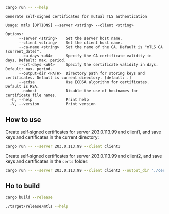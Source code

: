 ```bash
cargo run -- --help
```

```
Generate self-signed certificates for mutual TLS authentication

Usage: mtls [OPTIONS] --server <string> --client <string>

Options:
      --server <string>    Set the server host name.
      --client <string>    Set the client host name.
      --ca-name <string>   Set the name of the CA. Default is "mTLS CA (current_date)".
      --ca-days <u64>      Specify the CA certificate validity in days. Default: max. period.
      --crt-days <u64>     Specify the certificate validity in days. Default: max. period.
      --output-dir <PATH>  Directory path for storing keys and certificates. Default is current directory. [default: .]
      --ecdsa              Use ECDSA algorithm for certificates. Default is RSA.
      --nohost             Disable the use of hostnames for certificate file names.
  -h, --help               Print help
  -V, --version            Print version
```

## How to use

Create self-signed certificates for server 203.0.113.99 and client1, and save keys and certificates in the current directory:

```bash
cargo run -- --server 203.0.113.99 --client client1
```

Create self-signed certificates for server 203.0.113.99 and client2, and save keys and certificates in the `certs` folder:

```bash
cargo run -- --server 203.0.113.99 --client client2 --output_dir './certs'
```

## Ho to build

```bash
cargo build --release
```

```bash
./target/release/mtls --help
```
